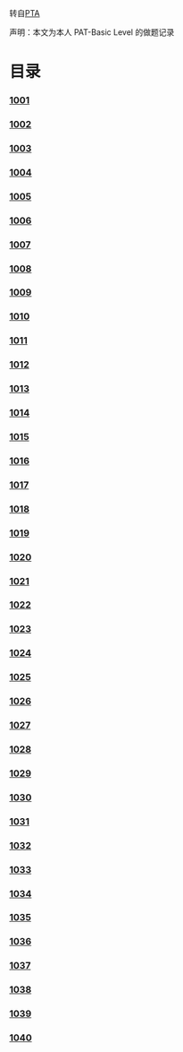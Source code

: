 转自[PTA](https://pintia.cn/problem-sets?tab=0)

声明：本文为本人 PAT-Basic Level 的做题记录

# 目录
### [1001](https://github.com/AdorableLake/hello-world/blob/master/PAT/Basic%20Level/15-Scores/1001.md)
### [1002](url)
### [1003](url)
### [1004](url)
### [1005](url)
### [1006](https://github.com/AdorableLake/hello-world/blob/master/PAT/Basic%20Level/15-Scores/1006.md)
### [1007](url)
### [1008](url)
### [1009](url)
### [1010](url)
### [1011](url)
### [1012](url)
### [1013](url)
### [1014](url)
### [1015](url)
### [1016](url)
### [1017](url)
### [1018](url)
### [1019](url)
### [1020](url)
### [1021](url)
### [1022](url)
### [1023](url)
### [1024](url)
### [1025](url)
### [1026](url)
### [1027](url)
### [1028](url)
### [1029](url)
### [1030](url)
### [1031](url)
### [1032](url)
### [1033](url)
### [1034](url)
### [1035](url)
### [1036](url)
### [1037](url)
### [1038](url)
### [1039](url)
### [1040](url)
